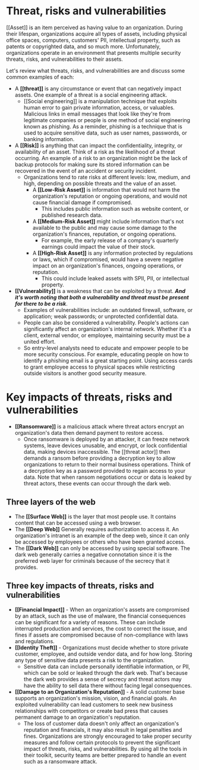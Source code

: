 # Threat, risks and vulnerabilities

[[Asset]] is an item perceived as having value to an organization. During their lifespan, organizations acquire all types of assets, including physical office spaces, computers, customers' PII, intellectual property, such as patents or copyrighted data, and so much more. Unfortunately, organizations operate in an environment that presents multiple security threats, risks, and vulnerabilities to their assets. 
 
Let's review what threats, risks, and vulnerabilities are and discuss some common examples of each:

- A **[[threat]]** is any circumstance or event that can negatively impact assets. One example of a threat is a social engineering attack. 
	- [[Social engineering]] is a manipulation technique that exploits human error to gain private information, access, or valuables. Malicious links in email messages that look like they're from legitimate companies or people is one method of social engineering known as phishing. As a reminder, phishing is a technique that is used to acquire sensitive data, such as user names, passwords, or banking information.
- A **[[Risk]]** is anything that can impact the confidentiality, integrity, or availability of an asset. Think of a risk as the likelihood of a threat occurring. 
	An example of a risk to an organization might be the lack of backup protocols for making sure its stored information can be recovered in the event of an accident or security incident. 
	- Organizations tend to rate risks at different levels: low, medium, and high, depending on possible threats and the value of an asset.
		- A **[[Low-Risk Asset]]** is information that would not harm the organization's reputation or ongoing operations, and would not cause financial damage if compromised. 
			- This includes public information such as website content, or published research data.
		- A **[[Medium-Risk Asset]]** might include information that's not available to the public and may cause some damage to the organization's finances, reputation, or ongoing operations. 
			- For example, the early release of a company's quarterly earnings could impact the value of their stock.
		- A **[[High-Risk Asset]]** is any information protected by regulations or laws, which if compromised, would have a severe negative impact on an organization's finances, ongoing operations, or reputation. 
			- This could include leaked assets with SPII, PII, or intellectual property.
- **[[Vulnerability]]** is a weakness that can be exploited by a threat. ***And it's worth noting that both a vulnerability and threat must be present for there to be a risk***. 
	- Examples of vulnerabilities include: an outdated firewall, software, or application; weak passwords; or unprotected confidential data. 
	- People can also be considered a vulnerability. People's actions can significantly affect an organization's internal network. Whether it's a client, external vendor, or employee, maintaining security must be a united effort.
	- So entry-level analysts need to educate and empower people to be more security conscious. For example, educating people on how to identify a phishing email is a great starting point. Using access cards to grant employee access to physical spaces while restricting outside visitors is another good security measure.

# Key impacts of threats, risks and vulnerabilities

- **[[Ransomware]]** is a malicious attack where threat actors encrypt an organization's data then demand payment to restore access. 
	- Once ransomware is deployed by an attacker, it can freeze network systems, leave devices unusable, and encrypt, or lock confidential data, making devices inaccessible. The [[threat actor]] then demands a ransom before providing a decryption key to allow organizations to return to their normal business operations. Think of a decryption key as a password provided to regain access to your data. Note that when ransom negotiations occur or data is leaked by threat actors, these events can occur through the dark web.

## Three layers of the web

- The **[[Surface Web]]** is the layer that most people use. It contains content that can be accessed using a web browser.
- The **[[Deep Web]]** Generally requires authorization to access it. An organization's intranet is an example of the deep web, since it can only be accessed by employees or others who have been granted access. 
- The **[[Dark Web]]** can only be accessed by using special software. The dark web generally carries a negative connotation since it is the preferred web layer for criminals because of the secrecy that it provides. 

## Three key impacts of threats, risks and vulnerabilities

- **[[Financial Impact]]** - When an organization's assets are compromised by an attack, such as the use of malware, the financial consequences can be significant for a variety of reasons. These can include interrupted production and services, the cost to correct the issue, and fines if assets are compromised because of non-compliance with laws and regulations. 
- **[[Identity Theft]]** - Organizations must decide whether to store private customer, employee, and outside vendor data, and for how long. Storing any type of sensitive data presents a risk to the organization. 
	- Sensitive data can include personally identifiable information, or PII, which can be sold or leaked through the dark web. That's because the dark web provides a sense of secrecy and threat actors may have the ability to sell data there without facing legal consequences. 
- **[[Damage to an Organization's Reputation]]** - A solid customer base supports an organization's mission, vision, and financial goals. An exploited vulnerability can lead customers to seek new business relationships with competitors or create bad press that causes permanent damage to an organization's reputation. 
	- The loss of customer data doesn't only affect an organization's reputation and financials, it may also result in legal penalties and fines. Organizations are strongly encouraged to take proper security measures and follow certain protocols to prevent the significant impact of threats, risks, and vulnerabilities. By using all the tools in their toolkit, security teams are better prepared to handle an event such as a ransomware attack. 
